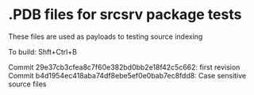 # .PDB files for srcsrv package tests

These files are used as payloads to testing source indexing  

To build: Shft+Ctrl+B

Commit 29e37cb3cfea8c7f60e382bd0bb2e18f42c5c662: first revision
Commit b4d1954ec418aba74df8ebe5ef0e0bab7ec8fdd8: Case sensitive source files
